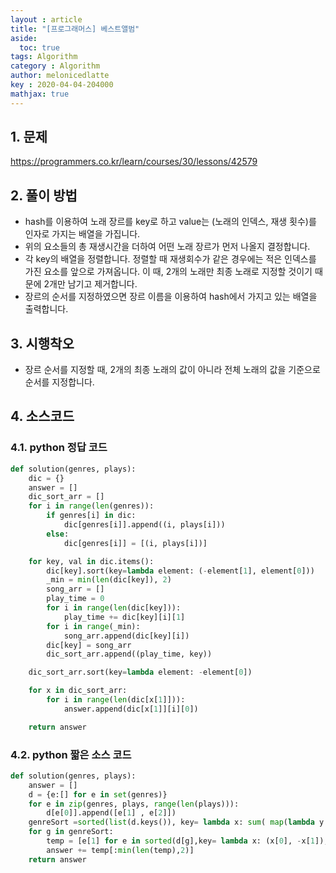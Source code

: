 ```yaml
---
layout : article
title: "[프로그래머스] 베스트앨범"
aside:
  toc: true
tags: Algorithm
category : Algorithm
author: melonicedlatte  
key : 2020-04-04-204000
mathjax: true 
---  
```


## 1. 문제

https://programmers.co.kr/learn/courses/30/lessons/42579

## 2. 풀이 방법

- hash를 이용하여 노래 장르를 key로 하고 value는 (노래의 인덱스, 재생 횟수)를 인자로 가지는 배열을 가집니다.
- 위의 요소들의 총 재생시간을 더하여 어떤 노래 장르가 먼저 나올지 결정합니다. 
- 각 key의 배열을 정렬합니다. 정렬할 때 재생회수가 같은 경우에는 적은 인덱스를 가진 요소를 앞으로 가져옵니다. 이 때, 2개의 노래만 최종 노래로 지정할 것이기 때문에 2개만 남기고 제거합니다.  
- 장르의 순서를 지정하였으면 장르 이름을 이용하여 hash에서 가지고 있는 배열을 출력합니다. 

## 3. 시행착오

- 장르 순서를 지정할 때, 2개의 최종 노래의 값이 아니라 전체 노래의 값을 기준으로 순서를 지정합니다. 

## 4. 소스코드

### 4.1. python 정답 코드

~~~python
def solution(genres, plays):
    dic = {}
    answer = []
    dic_sort_arr = []
    for i in range(len(genres)):
        if genres[i] in dic:
            dic[genres[i]].append((i, plays[i]))
        else:
            dic[genres[i]] = [(i, plays[i])]

    for key, val in dic.items():
        dic[key].sort(key=lambda element: (-element[1], element[0]))
        _min = min(len(dic[key]), 2)
        song_arr = []
        play_time = 0
        for i in range(len(dic[key])):
            play_time += dic[key][i][1]
        for i in range(_min):
            song_arr.append(dic[key][i])
        dic[key] = song_arr
        dic_sort_arr.append((play_time, key))

    dic_sort_arr.sort(key=lambda element: -element[0])

    for x in dic_sort_arr:
        for i in range(len(dic[x[1]])):
            answer.append(dic[x[1]][i][0])

    return answer
~~~

### 4.2. python 짧은 소스 코드

~~~python
def solution(genres, plays):
    answer = []
    d = {e:[] for e in set(genres)}
    for e in zip(genres, plays, range(len(plays))):
        d[e[0]].append([e[1] , e[2]])
    genreSort =sorted(list(d.keys()), key= lambda x: sum( map(lambda y: y[0],d[x])), reverse = True)
    for g in genreSort:
        temp = [e[1] for e in sorted(d[g],key= lambda x: (x[0], -x[1]), reverse = True)]
        answer += temp[:min(len(temp),2)]
    return answer
~~~
